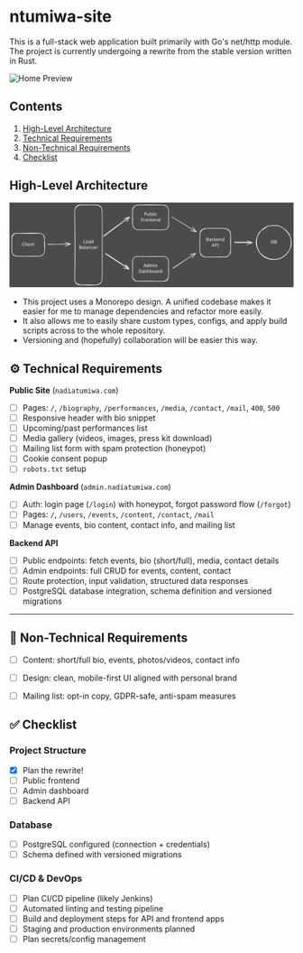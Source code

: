 # ntumiwa-site

This is a full-stack web application built primarily with Go's net/http module. The project is currently undergoing a rewrite from the stable version written in Rust.

![Home Preview](assets/home-preview.png)

## Contents

1. [High-Level Architecture](#high-level-architecture)
2. [Technical Requirements](#technical-requirements)
3. [Non-Technical Requirements](#non-technical-requirements)
4. [Checklist](#checklist)

## High-Level Architecture

![Diagram](assets/diagram.svg)

- This project uses a Monorepo design. A unified codebase makes it easier for me to manage dependencies and refactor more easily.
- It also allows me to easily share custom types, configs, and apply build scripts across to the whole repository.
- Versioning and (hopefully) collaboration will be easier this way.

## ⚙️ Technical Requirements

**Public Site** (`nadiatumiwa.com`)
- [ ] Pages: `/`, `/biography`, `/performances`, `/media`, `/contact`, `/mail`, `400`, `500`
- [ ] Responsive header with bio snippet
- [ ] Upcoming/past performances list
- [ ] Media gallery (videos, images, press kit download)
- [ ] Mailing list form with spam protection (honeypot)
- [ ] Cookie consent popup
- [ ] `robots.txt` setup

**Admin Dashboard** (`admin.nadiatumiwa.com`)
- [ ] Auth: login page (`/login`) with honeypot, forgot password flow (`/forgot`)
- [ ] Pages: `/`, `/users`, `/events`, `/content`, `/contact`, `/mail`
- [ ] Manage events, bio content, contact info, and mailing list

**Backend API**
- [ ] Public endpoints: fetch events, bio (short/full), media, contact details
- [ ] Admin endpoints: full CRUD for events, content, contact
- [ ] Route protection, input validation, structured data responses
- [ ] PostgreSQL database integration, schema definition and versioned migrations

---

## 📄 Non-Technical Requirements

- [ ] Content: short/full bio, events, photos/videos, contact info
- [ ] Design: clean, mobile-first UI aligned with personal brand
- [ ] Mailing list: opt-in copy, GDPR-safe, anti-spam measures


## ✅ Checklist

### Project Structure
- [x] Plan the rewrite!
- [ ] Public frontend
- [ ] Admin dashboard
- [ ] Backend API

### Database
- [ ] PostgreSQL configured (connection + credentials)
- [ ] Schema defined with versioned migrations

### CI/CD & DevOps
- [ ] Plan CI/CD pipeline (likely Jenkins)
- [ ] Automated linting and testing pipeline
- [ ] Build and deployment steps for API and frontend apps
- [ ] Staging and production environments planned
- [ ] Plan secrets/config management

